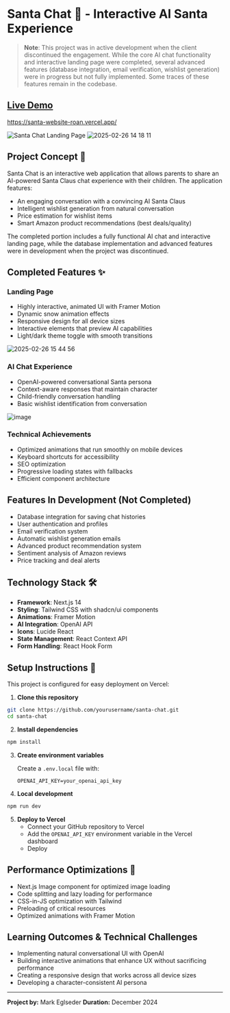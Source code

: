 # Santa Chat 🎅 - Interactive AI Santa Experience

> **Note**: This project was in active development when the client discontinued the engagement. While the core AI chat functionality and interactive landing page were completed, several advanced features (database integration, email verification, wishlist generation) were in progress but not fully implemented. Some traces of these features remain in the codebase.

## [Live Demo](#)
[https://santa-website-roan.vercel.app/ ](https://santa-website-ct7a.vercel.app/)

![Santa Chat Landing Page](#)
![2025-02-26 14 18 11](https://github.com/user-attachments/assets/d1cb463d-6ca0-4970-a5ba-4c24de2d147d)


## Project Concept 🎄

Santa Chat is an interactive web application that allows parents to share an AI-powered Santa Claus chat experience with their children. The application features:

- An engaging conversation with a convincing AI Santa Claus
- Intelligent wishlist generation from natural conversation
- Price estimation for wishlist items
- Smart Amazon product recommendations (best deals/quality)

The completed portion includes a fully functional AI chat and interactive landing page, while the database implementation and advanced features were in development when the project was discontinued.

## Completed Features ✨

### Landing Page
- Highly interactive, animated UI with Framer Motion
- Dynamic snow animation effects
- Responsive design for all device sizes
- Interactive elements that preview AI capabilities
- Light/dark theme toggle with smooth transitions

![2025-02-26 15 44 56](https://github.com/user-attachments/assets/7ace630b-6912-45bf-9e2f-f47365ad36c0)


### AI Chat Experience
- OpenAI-powered conversational Santa persona
- Context-aware responses that maintain character
- Child-friendly conversation handling
- Basic wishlist identification from conversation

![image](https://github.com/user-attachments/assets/e8521d35-263a-4834-ad91-4c292602a859)

### Technical Achievements
- Optimized animations that run smoothly on mobile devices
- Keyboard shortcuts for accessibility
- SEO optimization
- Progressive loading states with fallbacks
- Efficient component architecture

## Features In Development (Not Completed)
- Database integration for saving chat histories
- User authentication and profiles
- Email verification system
- Automatic wishlist generation emails
- Advanced product recommendation system
- Sentiment analysis of Amazon reviews
- Price tracking and deal alerts

## Technology Stack 🛠️

- **Framework**: Next.js 14
- **Styling**: Tailwind CSS with shadcn/ui components
- **Animations**: Framer Motion
- **AI Integration**: OpenAI API
- **Icons**: Lucide React
- **State Management**: React Context API
- **Form Handling**: React Hook Form

## Setup Instructions 🚀

This project is configured for easy deployment on Vercel:

1. **Clone this repository**
```bash
git clone https://github.com/yourusername/santa-chat.git
cd santa-chat
```

2. **Install dependencies**
```bash
npm install
```

3. **Create environment variables**
   
   Create a `.env.local` file with:
   ```
   OPENAI_API_KEY=your_openai_api_key
   ```

4. **Local development**
```bash
npm run dev
```

5. **Deploy to Vercel**
   - Connect your GitHub repository to Vercel
   - Add the `OPENAI_API_KEY` environment variable in the Vercel dashboard
   - Deploy

## Performance Optimizations 🚄

- Next.js Image component for optimized image loading
- Code splitting and lazy loading for performance
- CSS-in-JS optimization with Tailwind
- Preloading of critical resources
- Optimized animations with Framer Motion

## Learning Outcomes & Technical Challenges

- Implementing natural conversational UI with OpenAI
- Building interactive animations that enhance UX without sacrificing performance
- Creating a responsive design that works across all device sizes
- Developing a character-consistent AI persona

---

**Project by:** Mark Eglseder
**Duration:** December 2024

